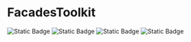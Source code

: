 # FacadesToolkit

![Static Badge](https://img.shields.io/badge/C%23-purple) ![Static Badge](https://img.shields.io/badge/T--SQL-orange) ![Static Badge](https://img.shields.io/badge/MSSQL-yellow) ![Static Badge](https://img.shields.io/badge/WPF-blue)
